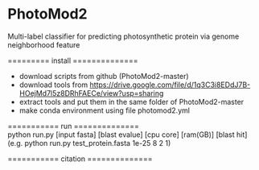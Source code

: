 # PhotoMod2
Multi-label classifier for predicting photosynthetic protein via genome neighborhood feature<br>

========= install ==============<br>
- download scripts from github (PhotoMod2-master)
- download tools from https://drive.google.com/file/d/1q3C3i8EDdJ7B-HOejMd7l5z8DRhFAECe/view?usp=sharing
- extract tools and put them in the same folder of PhotoMod2-master 
- make conda environment using file photomod2.yml

=========== run ==============<br>
python run.py [input fasta] [blast evalue] [cpu core] [ram(GB)] [blast hit] <br>
(e.g. python run.py test_protein.fasta 1e-25 8 2 1)

=========== citation ==============
